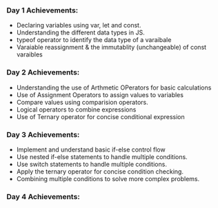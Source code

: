 ### Day 1 Achievements:

- Declaring variables using var, let and const.
- Understanding the different data types in JS.
- typeof operator to identify the data type of a varaibale
- Varaiable reassignment & the immutablity (unchangeable) of const varaibles

### Day 2 Achievements:

- Understanding the use of Arthmetic OPerators for basic calculations
- Use of Assignment Operators to assign values to variables
- Compare values using comparision operators.
- Logical operators to combine expressions
- Use of Ternary operator for concise conditional expression

### Day 3 Achievements:

- Implement and understand basic if-else control flow
- Use nested if-else statements to handle multiple conditions.
- Use switch statements to handle multiple conditions.
- Apply the ternary operator for concise condition checking.
- Combining multiple conditions to solve more complex problems.

### Day 4 Achievements:


